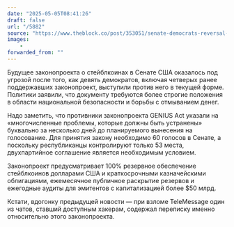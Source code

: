 ```yaml
---
date: "2025-05-05T08:41:26"
draft: false
url: "/5882"
source: "https://www.theblock.co/post/353051/senate-democrats-reversal-on-us-stablecoin-bill-throws-future-of-legislation-into-doubt"
images:
    -
forwarded_from: ""
---
```


Будущее законопроекта о стейблкоинах в Сенате США оказалось под угрозой после того, как девять демократов, включая четверых ранее поддержавших законопроект, выступили против него в текущей форме. Политики заявили, что документу требуются более строгие положения в области национальной безопасности и борьбы с отмыванием денег.

Надо заметить, что противники законопроекта GENIUS Act указали на «многочисленные проблемы, которые должны быть устранены» буквально за несколько дней до планируемого вынесения на голосование. Для принятия закону необходимо 60 голосов в Сенате, а поскольку республиканцы контролируют только 53 места, двухпартийное соглашение является необходимым условием.

Законопроект предусматривает 100% резервное обеспечение стейблкоинов долларами США и краткосрочными казначейскими облигациями, ежемесячное публичное раскрытие резервов и ежегодные аудиты для эмитентов с капитализацией более $50 млрд.

Кстати, вдогонку предыдущей новости — при взломе TeleMessage один из чатов, ставший доступным хакерам, содержал переписку именно относительно этого законопроекта.
